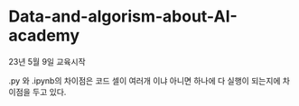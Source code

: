 # Data-and-algorism-about-AI-academy

23년 5월 9일 교육시작

.py 와 .ipynb의 차이점은 코드 셀이 여러개 이냐 아니면 하나에 다 실행이 되는지에 차이점을 두고 있다. 
